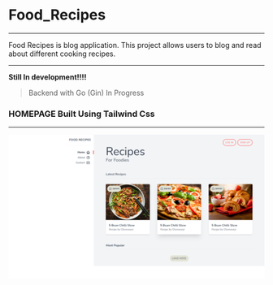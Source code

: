 # Food_Recipes
<hr/>

Food Recipes is blog application. This project allows users to blog and read about different cooking recipes.


<hr/>

**Still In development!!!!**
> Backend with Go (Gin) In Progress


### HOMEPAGE Built Using Tailwind Css
<hr/>

![HomePage](https://github.com/oyewunmio/Food_Recipes/blob/master/Preview.png)
